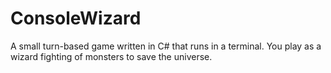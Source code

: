 # ConsoleWizard
A small turn-based game written in C# that runs in a terminal. You play as a wizard fighting of monsters to save the universe.
